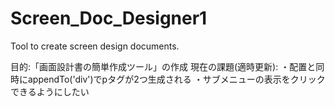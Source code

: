 # Screen_Doc_Designer1
Tool to create screen design documents.

目的:「画面設計書の簡単作成ツール」の作成
現在の課題(適時更新):
・配置と同時にappendTo('div')でpタグが2つ生成される
・サブメニューの表示をクリックできるようにしたい